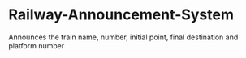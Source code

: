 # Railway-Announcement-System
Announces the train name, number, initial point, final destination and platform number
